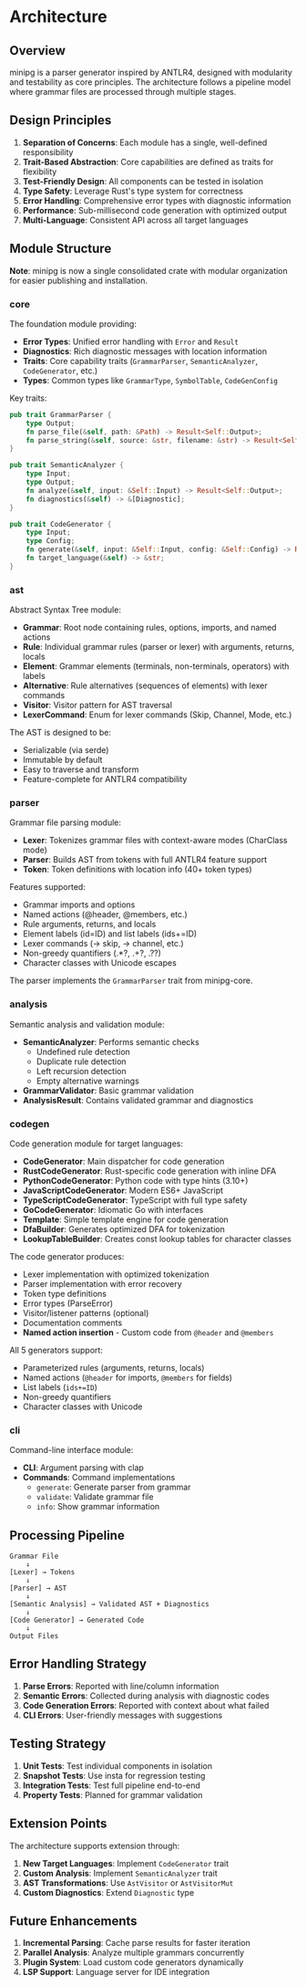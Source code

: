 # Architecture

## Overview

minipg is a parser generator inspired by ANTLR4, designed with modularity and testability as core principles. The architecture follows a pipeline model where grammar files are processed through multiple stages.

## Design Principles

1. **Separation of Concerns**: Each module has a single, well-defined responsibility
2. **Trait-Based Abstraction**: Core capabilities are defined as traits for flexibility
3. **Test-Friendly Design**: All components can be tested in isolation
4. **Type Safety**: Leverage Rust's type system for correctness
5. **Error Handling**: Comprehensive error types with diagnostic information
6. **Performance**: Sub-millisecond code generation with optimized output
7. **Multi-Language**: Consistent API across all target languages

## Module Structure

**Note**: minipg is now a single consolidated crate with modular organization for easier publishing and installation.

### core

The foundation module providing:
- **Error Types**: Unified error handling with `Error` and `Result`
- **Diagnostics**: Rich diagnostic messages with location information
- **Traits**: Core capability traits (`GrammarParser`, `SemanticAnalyzer`, `CodeGenerator`, etc.)
- **Types**: Common types like `GrammarType`, `SymbolTable`, `CodeGenConfig`

Key traits:
```rust
pub trait GrammarParser {
    type Output;
    fn parse_file(&self, path: &Path) -> Result<Self::Output>;
    fn parse_string(&self, source: &str, filename: &str) -> Result<Self::Output>;
}

pub trait SemanticAnalyzer {
    type Input;
    type Output;
    fn analyze(&self, input: &Self::Input) -> Result<Self::Output>;
    fn diagnostics(&self) -> &[Diagnostic];
}

pub trait CodeGenerator {
    type Input;
    type Config;
    fn generate(&self, input: &Self::Input, config: &Self::Config) -> Result<String>;
    fn target_language(&self) -> &str;
}
```

### ast

Abstract Syntax Tree module:
- **Grammar**: Root node containing rules, options, imports, and named actions
- **Rule**: Individual grammar rules (parser or lexer) with arguments, returns, locals
- **Element**: Grammar elements (terminals, non-terminals, operators) with labels
- **Alternative**: Rule alternatives (sequences of elements) with lexer commands
- **Visitor**: Visitor pattern for AST traversal
- **LexerCommand**: Enum for lexer commands (Skip, Channel, Mode, etc.)

The AST is designed to be:
- Serializable (via serde)
- Immutable by default
- Easy to traverse and transform
- Feature-complete for ANTLR4 compatibility

### parser

Grammar file parsing module:
- **Lexer**: Tokenizes grammar files with context-aware modes (CharClass mode)
- **Parser**: Builds AST from tokens with full ANTLR4 feature support
- **Token**: Token definitions with location info (40+ token types)

Features supported:
- Grammar imports and options
- Named actions (@header, @members, etc.)
- Rule arguments, returns, and locals
- Element labels (id=ID) and list labels (ids+=ID)
- Lexer commands (-> skip, -> channel, etc.)
- Non-greedy quantifiers (.*?, .+?, .??)
- Character classes with Unicode escapes

The parser implements the `GrammarParser` trait from minipg-core.

### analysis

Semantic analysis and validation module:
- **SemanticAnalyzer**: Performs semantic checks
  - Undefined rule detection
  - Duplicate rule detection
  - Left recursion detection
  - Empty alternative warnings
- **GrammarValidator**: Basic grammar validation
- **AnalysisResult**: Contains validated grammar and diagnostics

### codegen

Code generation module for target languages:
- **CodeGenerator**: Main dispatcher for code generation
- **RustCodeGenerator**: Rust-specific code generation with inline DFA
- **PythonCodeGenerator**: Python code with type hints (3.10+)
- **JavaScriptCodeGenerator**: Modern ES6+ JavaScript
- **TypeScriptCodeGenerator**: TypeScript with full type safety
- **GoCodeGenerator**: Idiomatic Go with interfaces
- **Template**: Simple template engine for code generation
- **DfaBuilder**: Generates optimized DFA for tokenization
- **LookupTableBuilder**: Creates const lookup tables for character classes

The code generator produces:
- Lexer implementation with optimized tokenization
- Parser implementation with error recovery
- Token type definitions
- Error types (ParseError)
- Visitor/listener patterns (optional)
- Documentation comments
- **Named action insertion** - Custom code from `@header` and `@members`

All 5 generators support:
- Parameterized rules (arguments, returns, locals)
- Named actions (`@header` for imports, `@members` for fields)
- List labels (`ids+=ID`)
- Non-greedy quantifiers
- Character classes with Unicode

### cli

Command-line interface module:
- **CLI**: Argument parsing with clap
- **Commands**: Command implementations
  - `generate`: Generate parser from grammar
  - `validate`: Validate grammar file
  - `info`: Show grammar information

## Processing Pipeline

```
Grammar File
    ↓
[Lexer] → Tokens
    ↓
[Parser] → AST
    ↓
[Semantic Analysis] → Validated AST + Diagnostics
    ↓
[Code Generator] → Generated Code
    ↓
Output Files
```

## Error Handling Strategy

1. **Parse Errors**: Reported with line/column information
2. **Semantic Errors**: Collected during analysis with diagnostic codes
3. **Code Generation Errors**: Reported with context about what failed
4. **CLI Errors**: User-friendly messages with suggestions

## Testing Strategy

1. **Unit Tests**: Test individual components in isolation
2. **Snapshot Tests**: Use insta for regression testing
3. **Integration Tests**: Test full pipeline end-to-end
4. **Property Tests**: Planned for grammar validation

## Extension Points

The architecture supports extension through:
1. **New Target Languages**: Implement `CodeGenerator` trait
2. **Custom Analysis**: Implement `SemanticAnalyzer` trait
3. **AST Transformations**: Use `AstVisitor` or `AstVisitorMut`
4. **Custom Diagnostics**: Extend `Diagnostic` type

## Future Enhancements

1. **Incremental Parsing**: Cache parse results for faster iteration
2. **Parallel Analysis**: Analyze multiple grammars concurrently
3. **Plugin System**: Load custom code generators dynamically
4. **LSP Support**: Language server for IDE integration

